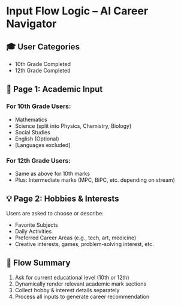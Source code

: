 # Input Flow Logic – AI Career Navigator

## 🎓 User Categories
- 10th Grade Completed
- 12th Grade Completed

## 🧾 Page 1: Academic Input
### For 10th Grade Users:
- Mathematics
- Science (split into Physics, Chemistry, Biology)
- Social Studies
- English (Optional)
- [Languages excluded]

### For 12th Grade Users:
- Same as above for 10th marks
- Plus: Intermediate marks (MPC, BiPC, etc. depending on stream)

## 💡 Page 2: Hobbies & Interests
Users are asked to choose or describe:
- Favorite Subjects
- Daily Activities
- Preferred Career Areas (e.g., tech, art, medicine)
- Creative interests, games, problem-solving interest, etc.

## 🔄 Flow Summary
1. Ask for current educational level (10th or 12th)
2. Dynamically render relevant academic mark sections
3. Collect hobby & interest details separately
4. Process all inputs to generate career recommendation
